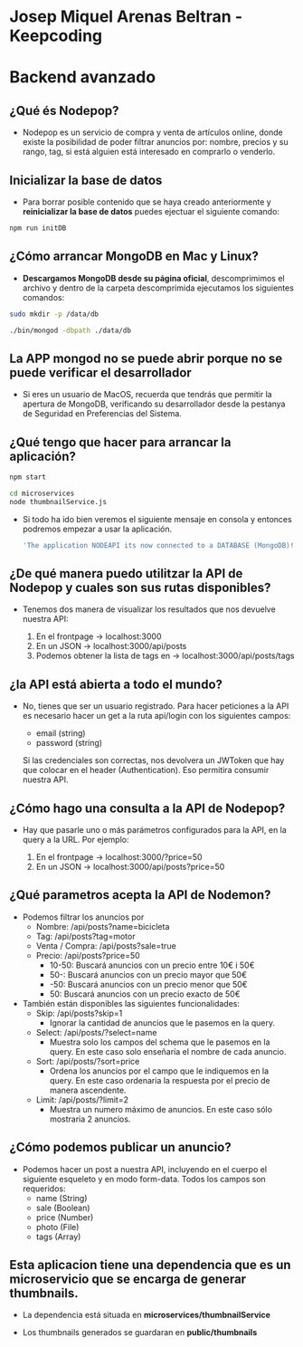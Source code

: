 # Josep Miquel Arenas Beltran - Keepcoding

# Backend avanzado

## ¿Qué és Nodepop?

- Nodepop es un servicio de compra y venta de artículos online, donde existe la posibilidad de poder filtrar anuncios por: nombre, precios y su rango, tag, si está alguien está interesado en comprarlo o venderlo.

## Inicializar la base de datos

- Para borrar posible contenido que se haya creado anteriormente y **reinicializar la base de datos** puedes ejectuar el siguiente comando:

```sh
npm run initDB
```

## ¿Cómo arrancar MongoDB en Mac y Linux?

- **Descargamos MongoDB desde su página oficial**, descomprimimos el archivo y dentro de la carpeta descomprimida ejecutamos los siguientes comandos:

```sh
sudo mkdir -p /data/db

./bin/mongod -dbpath ./data/db
```

## La APP mongod no se puede abrir porque no se puede verificar el desarrollador

- Si eres un usuario de MacOS, recuerda que tendrás que permitir la apertura de MongoDB, verificando su desarrollador desde la pestanya de Seguridad en Preferencias del Sistema.

## ¿Qué tengo que hacer para arrancar la aplicación?

```sh
npm start
```

```sh
cd microservices
node thumbnailService.js
```

- Si todo ha ido bien veremos el siguiente mensaje en consola y entonces podremos empezar a usar la aplicación.

  ```sh
  'The application NODEAPI its now connected to a DATABASE (MongoDB)!'
  ```

## ¿De qué manera puedo utilitzar la API de Nodepop y cuales son sus rutas disponibles?

- Tenemos dos manera de visualizar los resultados que nos devuelve nuestra API:

  1. En el frontpage -> localhost:3000
  2. En un JSON -> localhost:3000/api/posts
  3. Podemos obtener la lista de tags en -> localhost:3000/api/posts/tags

## ¿la API está abierta a todo el mundo?

- No, tienes que ser un usuario registrado. Para hacer peticiones a la API es necesario hacer un get a la ruta api/login con los siguientes campos:

  - email (string)
  - password (string)

  Si las credenciales son correctas, nos devolvera un JWToken que hay que colocar en el header (Authentication). Eso permitira consumir nuestra API.

## ¿Cómo hago una consulta a la API de Nodepop?

- Hay que pasarle uno o más parámetros configurados para la API, en la query a la URL. Por ejemplo:

  1. En el frontpage -> localhost:3000/?price=50
  2. En un JSON -> localhost:3000/api/posts?price=50

## ¿Qué parametros acepta la API de Nodemon?

- Podemos filtrar los anuncios por
  - Nombre: /api/posts?name=bicicleta
  - Tag: /api/posts?tag=motor
  - Venta / Compra: /api/posts?sale=true
  - Precio: /api/posts?price=50
    - 10-50: Buscará anuncios con un precio entre 10€ i 50€
    - 50-: Buscará anuncios con un precio mayor que 50€
    - -50: Buscará anuncios con un precio menor que 50€
    - 50: Buscará anuncios con un precio exacto de 50€
- También están disponibles las siguientes funcionalidades:
  - Skip: /api/posts?skip=1
    - Ignorar la cantidad de anuncios que le pasemos en la query.
  - Select: /api/posts/?select=name
    - Muestra solo los campos del schema que le pasemos en la query. En este caso solo enseñaría el nombre de cada anuncio.
  - Sort: /api/posts/?sort=price
    - Ordena los anuncios por el campo que le indiquemos en la query. En este caso ordenaria la respuesta por el precio de manera ascendente.
  - Limit: /api/posts/?limit=2
    - Muestra un numero máximo de anuncios. En este caso sólo mostraria 2 anuncios.

## ¿Cómo podemos publicar un anuncio?

- Podemos hacer un post a nuestra API, incluyendo en el cuerpo el siguiente esqueleto y en modo form-data. Todos los campos son requeridos:
  - name (String)
  - sale (Boolean)
  - price (Number)
  - photo (File)
  - tags (Array)

## Esta aplicacion tiene una dependencia que es un microservicio que se encarga de generar thumbnails.

- La dependencia está situada en **microservices/thumbnailService**

- Los thumbnails generados se guardaran en **public/thumbnails**
